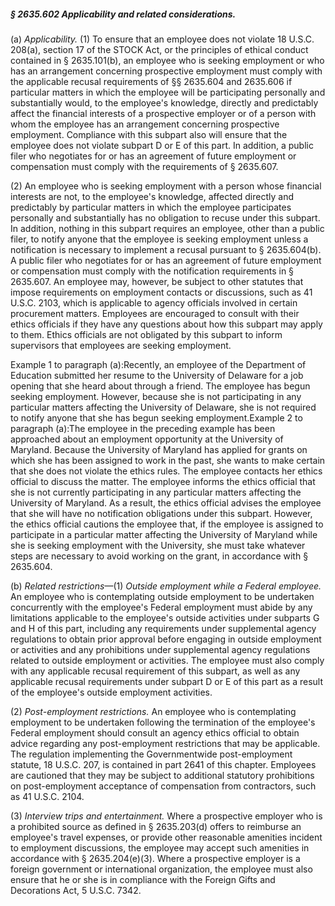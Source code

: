 ##### § 2635.602 Applicability and related considerations. #####

(a) *Applicability.* (1) To ensure that an employee does not violate 18 U.S.C. 208(a), section 17 of the STOCK Act, or the principles of ethical conduct contained in § 2635.101(b), an employee who is seeking employment or who has an arrangement concerning prospective employment must comply with the applicable recusal requirements of §§ 2635.604 and 2635.606 if particular matters in which the employee will be participating personally and substantially would, to the employee's knowledge, directly and predictably affect the financial interests of a prospective employer or of a person with whom the employee has an arrangement concerning prospective employment. Compliance with this subpart also will ensure that the employee does not violate subpart D or E of this part. In addition, a public filer who negotiates for or has an agreement of future employment or compensation must comply with the requirements of § 2635.607.

(2) An employee who is seeking employment with a person whose financial interests are not, to the employee's knowledge, affected directly and predictably by particular matters in which the employee participates personally and substantially has no obligation to recuse under this subpart. In addition, nothing in this subpart requires an employee, other than a public filer, to notify anyone that the employee is seeking employment unless a notification is necessary to implement a recusal pursuant to § 2635.604(b). A public filer who negotiates for or has an agreement of future employment or compensation must comply with the notification requirements in § 2635.607. An employee may, however, be subject to other statutes that impose requirements on employment contacts or discussions, such as 41 U.S.C. 2103, which is applicable to agency officials involved in certain procurement matters. Employees are encouraged to consult with their ethics officials if they have any questions about how this subpart may apply to them. Ethics officials are not obligated by this subpart to inform supervisors that employees are seeking employment.

Example 1 to paragraph (a):Recently, an employee of the Department of Education submitted her resume to the University of Delaware for a job opening that she heard about through a friend. The employee has begun seeking employment. However, because she is not participating in any particular matters affecting the University of Delaware, she is not required to notify anyone that she has begun seeking employment.Example 2 to paragraph (a):The employee in the preceding example has been approached about an employment opportunity at the University of Maryland. Because the University of Maryland has applied for grants on which she has been assigned to work in the past, she wants to make certain that she does not violate the ethics rules. The employee contacts her ethics official to discuss the matter. The employee informs the ethics official that she is not currently participating in any particular matters affecting the University of Maryland. As a result, the ethics official advises the employee that she will have no notification obligations under this subpart. However, the ethics official cautions the employee that, if the employee is assigned to participate in a particular matter affecting the University of Maryland while she is seeking employment with the University, she must take whatever steps are necessary to avoid working on the grant, in accordance with § 2635.604.

(b) *Related restrictions*—(1) *Outside employment while a Federal employee.* An employee who is contemplating outside employment to be undertaken concurrently with the employee's Federal employment must abide by any limitations applicable to the employee's outside activities under subparts G and H of this part, including any requirements under supplemental agency regulations to obtain prior approval before engaging in outside employment or activities and any prohibitions under supplemental agency regulations related to outside employment or activities. The employee must also comply with any applicable recusal requirement of this subpart, as well as any applicable recusal requirements under subpart D or E of this part as a result of the employee's outside employment activities.

(2) *Post-employment restrictions.* An employee who is contemplating employment to be undertaken following the termination of the employee's Federal employment should consult an agency ethics official to obtain advice regarding any post-employment restrictions that may be applicable. The regulation implementing the Governmentwide post-employment statute, 18 U.S.C. 207, is contained in part 2641 of this chapter. Employees are cautioned that they may be subject to additional statutory prohibitions on post-employment acceptance of compensation from contractors, such as 41 U.S.C. 2104.

(3) *Interview trips and entertainment.* Where a prospective employer who is a prohibited source as defined in § 2635.203(d) offers to reimburse an employee's travel expenses, or provide other reasonable amenities incident to employment discussions, the employee may accept such amenities in accordance with § 2635.204(e)(3). Where a prospective employer is a foreign government or international organization, the employee must also ensure that he or she is in compliance with the Foreign Gifts and Decorations Act, 5 U.S.C. 7342.